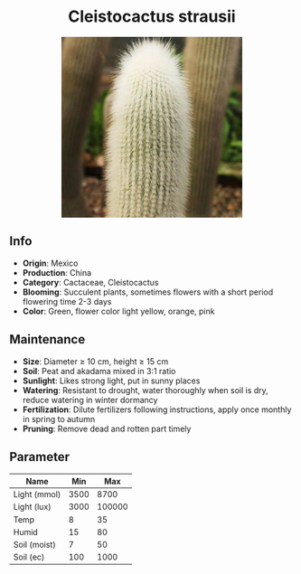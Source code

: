 <h1 align='center'>Cleistocactus strausii</h1>
<p align="center">
    <img 
        align='center'
        width='320'
        src="../images/cleistocactus strausii.png" 
        alt='Cleistocactus strausii' />
</p>

## Info

 - **Origin**: Mexico
 - **Production**: China
 - **Category**: Cactaceae, Cleistocactus
 - **Blooming**: Succulent plants, sometimes flowers with a short period flowering time 2-3 days
 - **Color**: Green, flower color light yellow, orange, pink

## Maintenance

 - **Size**: Diameter ≥ 10 cm, height ≥ 15 cm
 - **Soil**: Peat and akadama mixed in 3:1 ratio
 - **Sunlight**: Likes strong light, put in sunny places
 - **Watering**: Resistant to drought, water thoroughly when soil is dry, reduce watering in winter dormancy
 - **Fertilization**: Dilute fertilizers following instructions, apply once monthly in spring to autumn
 - **Pruning**: Remove dead and rotten part timely

## Parameter

| Name         | Min  | Max   |
|--------------|------|-------|
| Light (mmol) | 3500 | 8700  |
| Light (lux)  | 3000 | 100000 |
| Temp         | 8    | 35    |
| Humid        | 15   | 80    |
| Soil (moist) | 7   | 50    |
| Soil (ec)    | 100  | 1000  |